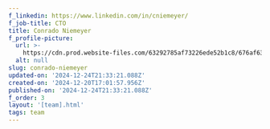 ```yaml
---
f_linkedin: https://www.linkedin.com/in/cniemeyer/
f_job-title: CTO
title: Conrado Niemeyer
f_profile-picture:
  url: >-
    https://cdn.prod.website-files.com/63292785af73226ede52b1c8/676af6341195ced8cfd624a9_conrado.avif
  alt: null
slug: conrado-niemeyer
updated-on: '2024-12-24T21:33:21.088Z'
created-on: '2024-12-20T17:01:57.956Z'
published-on: '2024-12-24T21:33:21.088Z'
f_order: 3
layout: '[team].html'
tags: team
---
```



